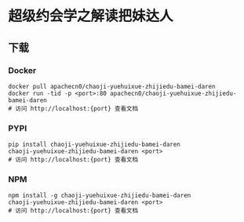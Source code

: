 # 超级约会学之解读把妹达人

## 下载

### Docker

```
docker pull apachecn0/chaoji-yuehuixue-zhijiedu-bamei-daren
docker run -tid -p <port>:80 apachecn0/chaoji-yuehuixue-zhijiedu-bamei-daren
# 访问 http://localhost:{port} 查看文档
```

### PYPI

```
pip install chaoji-yuehuixue-zhijiedu-bamei-daren
chaoji-yuehuixue-zhijiedu-bamei-daren <port>
# 访问 http://localhost:{port} 查看文档
```

### NPM

```
npm install -g chaoji-yuehuixue-zhijiedu-bamei-daren
chaoji-yuehuixue-zhijiedu-bamei-daren <port>
# 访问 http://localhost:{port} 查看文档
```
